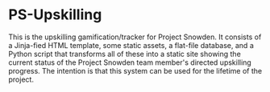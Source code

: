 # PS-Upskilling

This is the upskilling gamification/tracker for Project Snowden. It consists of a Jinja-fied HTML template, some static assets, a flat-file database, and a Python script that transforms all of these into a static site showing the current status of the Project Snowden team member's directed upskilling progress. The intention is that this system can be used for the lifetime of the project.

